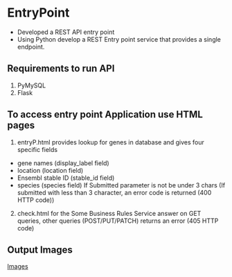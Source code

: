 # EntryPoint
- Developed a REST API entry point
- Using Python develop a REST Entry point service that provides a single endpoint.
## Requirements to run API
1. PyMySQL
2. Flask
## To access entry point Application use HTML pages 
1. entryP.html provides lookup for genes in database and gives four specific fields
- gene names (display_label field)
- location (location field)
- Ensembl stable ID (stable_id field)
- species (species field)
If Submitted parameter is not be under 3 chars (If submitted with less than 3 character, an
error code is returned (400 HTTP code))

2. check.html for the Some Business Rules
Service answer on GET queries, other queries (POST/PUT/PATCH) returns an error (405 HTTP code)
## Output Images
[Images](Images/)
